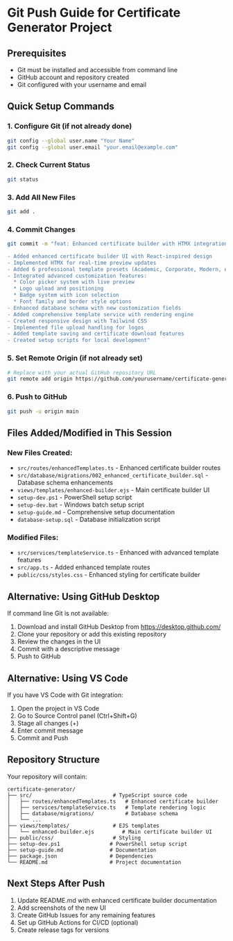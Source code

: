 # Git Push Guide for Certificate Generator Project

## Prerequisites
- Git must be installed and accessible from command line
- GitHub account and repository created
- Git configured with your username and email

## Quick Setup Commands

### 1. Configure Git (if not already done)
```bash
git config --global user.name "Your Name"
git config --global user.email "your.email@example.com"
```

### 2. Check Current Status
```bash
git status
```

### 3. Add All New Files
```bash
git add .
```

### 4. Commit Changes
```bash
git commit -m "feat: Enhanced certificate builder with HTMX integration

- Added enhanced certificate builder UI with React-inspired design
- Implemented HTMX for real-time preview updates
- Added 6 professional template presets (Academic, Corporate, Modern, etc.)
- Integrated advanced customization features:
  * Color picker system with live preview
  * Logo upload and positioning
  * Badge system with icon selection
  * Font family and border style options
- Enhanced database schema with new customization fields
- Added comprehensive template service with rendering engine
- Created responsive design with Tailwind CSS
- Implemented file upload handling for logos
- Added template saving and certificate download features
- Created setup scripts for local development"
```

### 5. Set Remote Origin (if not already set)
```bash
# Replace with your actual GitHub repository URL
git remote add origin https://github.com/yourusername/certificate-generator.git
```

### 6. Push to GitHub
```bash
git push -u origin main
```

## Files Added/Modified in This Session

### New Files Created:
- `src/routes/enhancedTemplates.ts` - Enhanced certificate builder routes
- `src/database/migrations/002_enhanced_certificate_builder.sql` - Database schema enhancements
- `views/templates/enhanced-builder.ejs` - Main certificate builder UI
- `setup-dev.ps1` - PowerShell setup script
- `setup-dev.bat` - Windows batch setup script
- `setup-guide.md` - Comprehensive setup documentation
- `database-setup.sql` - Database initialization script

### Modified Files:
- `src/services/templateService.ts` - Enhanced with advanced template features
- `src/app.ts` - Added enhanced template routes
- `public/css/styles.css` - Enhanced styling for certificate builder

## Alternative: Using GitHub Desktop

If command line Git is not available:

1. Download and install GitHub Desktop from https://desktop.github.com/
2. Clone your repository or add this existing repository
3. Review the changes in the UI
4. Commit with a descriptive message
5. Push to GitHub

## Alternative: Using VS Code

If you have VS Code with Git integration:

1. Open the project in VS Code
2. Go to Source Control panel (Ctrl+Shift+G)
3. Stage all changes (+)
4. Enter commit message
5. Commit and Push

## Repository Structure

Your repository will contain:
```
certificate-generator/
├── src/                          # TypeScript source code
│   ├── routes/enhancedTemplates.ts   # Enhanced certificate builder
│   ├── services/templateService.ts   # Template rendering logic
│   ├── database/migrations/          # Database schema
│   └── ...
├── views/templates/              # EJS templates
│   └── enhanced-builder.ejs         # Main certificate builder UI
├── public/css/                   # Styling
├── setup-dev.ps1                # PowerShell setup script
├── setup-guide.md               # Documentation
├── package.json                 # Dependencies
└── README.md                    # Project documentation
```

## Next Steps After Push

1. Update README.md with enhanced certificate builder documentation
2. Add screenshots of the new UI
3. Create GitHub Issues for any remaining features
4. Set up GitHub Actions for CI/CD (optional)
5. Create release tags for versions